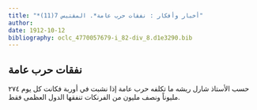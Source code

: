 ```yaml
---
title: "*أخبار وأفكار : نفقات حرب عامة*. المقتبس 7(11)"
author: 
date: 1912-10-12
bibliography: oclc_4770057679-i_82-div_8.d1e3290.bib
---
```




##  نفقات حرب عامة 


 حسب الأستاذ شارل ريشه ما تكلفه حرب عامة إذا نشبت في أوربة فكانت كل يوم  ٢٧٤  مليوناً ونصف مليون من الفرنكات تنفقها الدول العظمى فقط. 
